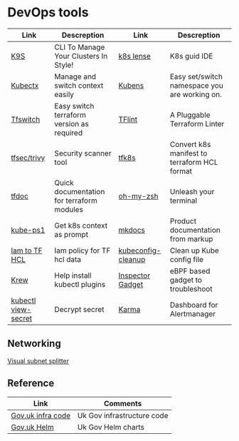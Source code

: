 # DevOps tools

| Link | Descreption | Link | Descreption |
| ------------- | ------------- |------------- | ------------- |
| [K9S](https://k9scli.io/) | CLI To Manage Your Clusters In Style!  | [k8s lense](https://k8slens.dev/)| K8s guid IDE|
| [Kubectx](https://github.com/ahmetb/kubectx)  | Manage and switch context easily |  [Kubens](https://github.com/ahmetb/kubectx/blob/master/kubens)| Easy set/switch namespace you are working on. |
|[Tfswitch](https://github.com/warrensbox/terraform-switcher)| Easy switch terraform version as required|[TFlint](https://github.com/terraform-linters/tflint)| A Pluggable Terraform Linter|
|[tfsec/trivy](https://github.com/aquasecurity/trivy) | Security scanner tool | [tfk8s](https://github.com/jrhouston/tfk8s)| Convert k8s manifest to terraform HCL format|
|[tfdoc](https://terraform-docs.io/)| Quick documentation for terraform modules| [oh-my-zsh](https://ohmyz.sh/)| Unleash your terminal|
|[kube-ps1](https://github.com/jonmosco/kube-ps1)| Get k8s context as prompt|[mkdocs](https://www.mkdocs.org/)| Product documentation from markup |
|[Iam to TF HCL](https://flosell.github.io/iam-policy-json-to-terraform/)|Iam policy for TF hcl data|[kubeconfig-cleanup](https://github.com/B23admin/kubectl-config-cleanup)|Clean up Kube config file|
|[Krew](https://github.com/kubernetes-sigs/krew)|Help install kubectl plugins|[Inspector Gadget](https://www.inspektor-gadget.io)|eBPF based gadget to troubleshoot|
|[kubectl view-secret](https://github.com/elsesiy/kubectl-view-secret)|Decrypt secret|[Karma](https://karma-dashboard.io/)|Dashboard for Alertmanager|

## Networking
[Visual subnet splitter](https://www.fryguy.net/wp-content/tools/subnets.html)

## Reference
| Link  | Comments |
| ------------- | ------------- |
|[Gov.uk infra code](https://github.com/alphagov/govuk-infrastructure)| Uk Gov infrastructure code|
|[Gov.uk Helm](https://github.com/alphagov/govuk-helm-charts/tree/main)| Uk Gov Helm charts|



